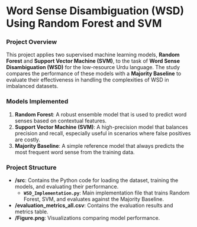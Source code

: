 # **Word Sense Disambiguation (WSD) Using Random Forest and SVM**

### **Project Overview**
This project applies two supervised machine learning models, **Random Forest** and **Support Vector Machine (SVM)**, to the task of **Word Sense Disambiguation (WSD)** for the low-resource Urdu language. The study compares the performance of these models with a **Majority Baseline** to evaluate their effectiveness in handling the complexities of WSD in imbalanced datasets.

### **Models Implemented**
1. **Random Forest**: A robust ensemble model that is used to predict word senses based on contextual features.
2. **Support Vector Machine (SVM)**: A high-precision model that balances precision and recall, especially useful in scenarios where false positives are costly.
3. **Majority Baseline**: A simple reference model that always predicts the most frequent word sense from the training data.

### **Project Structure**
- **/src**: Contains the Python code for loading the dataset, training the models, and evaluating their performance.
  - **`WSD_Implementation.py`**: Main implementation file that trains Random Forest, SVM, and evaluates against the Majority Baseline.
- **/evaluation_metrics_all.csv**: Contains the evaluation results and metrics table.
- **/Figure.png**: Visualizations comparing model performance.


